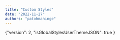 ```yaml
---
title: "Custom Styles"
date: "2022-11-27"
authors: "patohmahinge"
---
```


{"version": 2, "isGlobalStylesUserThemeJSON": true }
